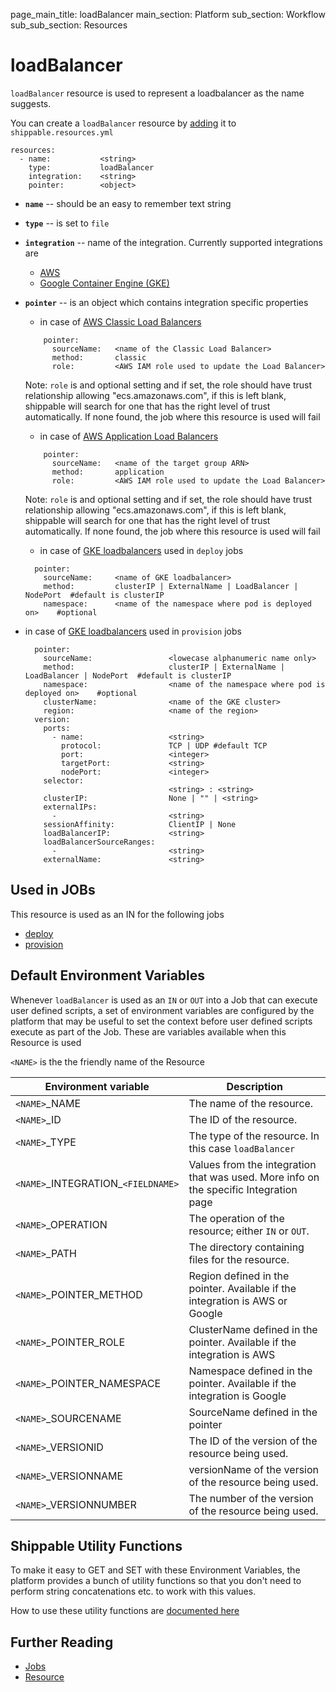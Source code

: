 page_main_title: loadBalancer
main_section: Platform
sub_section: Workflow
sub_sub_section: Resources

# loadBalancer
`loadBalancer` resource is used to represent a loadbalancer as the name suggests.

You can create a `loadBalancer` resource by [adding](/platform/tutorial/workflow/howto-crud-resource#adding) it to `shippable.resources.yml`

```
resources:
  - name: 			<string>
    type: 			loadBalancer
    integration: 	<string>
    pointer:		<object>
```

* **`name`** -- should be an easy to remember text string

* **`type`** -- is set to `file`

* **`integration`** -- name of the integration. Currently supported integrations are
	* [AWS](/platform/integration/aws)
	* [Google Container Engine (GKE)](/platform/integration/gke)

* **`pointer`** -- is an object which contains integration specific properties
	* in case of [AWS Classic Load Balancers](https://aws.amazon.com/elasticloadbalancing/classicloadbalancer/)

	```
	    pointer:
	      sourceName: 	<name of the Classic Load Balancer>
	      method: 		classic
	      role: 		<AWS IAM role used to update the Load Balancer>

	```

	Note: `role` is and optional setting and if set, the role should have trust relationship allowing "ecs.amazonaws.com", if this is left blank, shippable will search for one that has the right level of trust automatically. If none found, the job where this resource is used will fail

	* in case of [AWS Application Load Balancers](https://aws.amazon.com/elasticloadbalancing/applicationloadbalancer/)

	```
	    pointer:
	      sourceName: 	<name of the target group ARN>
	      method: 		application
	      role: 		<AWS IAM role used to update the Load Balancer>

	```
	Note: `role` is and optional setting and if set, the role should have trust relationship allowing "ecs.amazonaws.com", if this is left blank, shippable will search for one that has the right level of trust automatically. If none found, the job where this resource is used will fail

	* in case of [GKE loadbalancers](https://kubernetes.io/docs/user-guide/services/) used in `deploy` jobs

	```
	  pointer:
		sourceName: 	<name of GKE loadbalancer>
		method: 		clusterIP | ExternalName | LoadBalancer | NodePort  #default is clusterIP
		namespace: 		<name of the namespace where pod is deployed on>    #optional
	```

* in case of [GKE loadbalancers](https://kubernetes.io/docs/user-guide/services/) used in `provision` jobs

	```
	  pointer:
		sourceName: 				<lowecase alphanumeric name only>
		method: 					clusterIP | ExternalName | LoadBalancer | NodePort  #default is clusterIP
		namespace: 					<name of the namespace where pod is deployed on>    #optional
		clusterName: 				<name of the GKE cluster>
		region: 					<name of the region>
	  version:
	    ports:
	      - name: 					<string>
	        protocol: 				TCP | UDP #default TCP
	        port: 					<integer>
	        targetPort: 			<string>
	        nodePort: 				<integer>
	    selector:
	    							<string> : <string>
	    clusterIP: 					None | "" | <string>
	    externalIPs:
	      - 						<string>
	    sessionAffinity: 			ClientIP | None
	    loadBalancerIP: 			<string>
	    loadBalancerSourceRanges:
	      - 						<string>
	    externalName: 				<string>
	```

## Used in JOBs
This resource is used as an IN for the following jobs

* [deploy](/platform/workflow/job/deploy/)
* [provision](/platform/workflow/job/provision/)

## Default Environment Variables
Whenever `loadBalancer` is used as an `IN` or `OUT` into a Job that can execute user defined scripts, a set of environment variables are configured by the platform that may be useful to set the context before user defined scripts execute as part of the Job. These are variables available when this Resource is used

`<NAME>` is the the friendly name of the Resource

| Environment variable						| Description                         |
| ------------- 								|------------------------------------ |
| `<NAME>`\_NAME 							| The name of the resource. |
| `<NAME>`\_ID 								| The ID of the resource. |
| `<NAME>`\_TYPE 							| The type of the resource. In this case `loadBalancer`|
| `<NAME>`\_INTEGRATION\_`<FIELDNAME>`	| Values from the integration that was used. More info on the specific Integration page|
| `<NAME>`\_OPERATION 						| The operation of the resource; either `IN` or `OUT`. |
| `<NAME>`\_PATH 							| The directory containing files for the resource. |
| `<NAME>`\_POINTER\_METHOD 				| Region defined in the pointer. Available if the integration is AWS or Google |
| `<NAME>`\_POINTER\_ROLE 					| ClusterName defined in the pointer. Available if the integration is AWS |
| `<NAME>`\_POINTER\_NAMESPACE 			| Namespace defined in the pointer. Available if the integration is Google |
| `<NAME>`\_SOURCENAME    					| SourceName defined in the pointer |
| `<NAME>`\_VERSIONID    					| The ID of the version of the resource being used. |
| `<NAME>`\_VERSIONNAME						| versionName of the version of the resource being used. |
| `<NAME>`\_VERSIONNUMBER 					| The number of the version of the resource being used. |

## Shippable Utility Functions
To make it easy to GET and SET with these Environment Variables, the platform provides a bunch of utility functions so that you don't need to perform string concatenations etc. to work with this values.

How to use these utility functions are [documented here](/platform/tutorial/workflow/howto-use-shipctl)

## Further Reading
* [Jobs](/platform/workflow/job/overview)
* [Resource](/platform/workflow/resource/overview)
